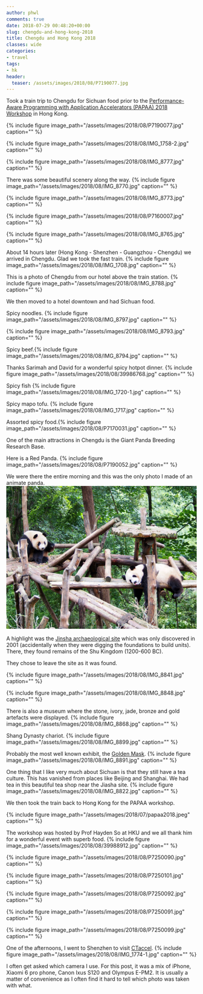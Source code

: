 ```yaml
---
author: phwl
comments: true
date: 2018-07-29 00:48:20+00:00
slug: chengdu-and-hong-kong-2018
title: Chengdu and Hong Kong 2018
classes: wide
categories:
- travel
tags:
- hk
header:
  teaser: /assets/images/2018/08/P7190077.jpg
---
```


Took a train trip to Chengdu for Sichuan food prior to the [Performance-Aware Programming with Application Accelerators (PAPAA) 2018 Workshop](http://cscpapaa.eee.hku.hk/) in Hong Kong.

{% include figure image_path="/assets/images/2018/08/P7190077.jpg" caption="" %}

{% include figure image_path="/assets/images/2018/08/IMG_1758-2.jpg" caption="" %}

<!-- more -->

{% include figure image_path="/assets/images/2018/08/IMG_8777.jpg" caption="" %}

There was some beautiful scenery along the way.
{% include figure image_path="/assets/images/2018/08/IMG_8770.jpg" caption="" %}

{% include figure image_path="/assets/images/2018/08/IMG_8773.jpg" caption="" %}

{% include figure image_path="/assets/images/2018/08/P7160007.jpg" caption="" %}

{% include figure image_path="/assets/images/2018/08/IMG_8765.jpg" caption="" %}

About 14 hours later (Hong Kong - Shenzhen - Guangzhou - Chengdu) we arrived in Chengdu. Glad we took the fast train.
{% include figure image_path="/assets/images/2018/08/IMG_1708.jpg" caption="" %}

This is a photo of Chengdu from our hotel above the train station.
{% include figure image_path="/assets/images/2018/08/IMG_8788.jpg" caption="" %}

We then moved to a hotel downtown and had Sichuan food.

Spicy noodles.
{% include figure image_path="/assets/images/2018/08/IMG_8797.jpg" caption="" %}

{% include figure image_path="/assets/images/2018/08/IMG_8793.jpg" caption="" %}

Spicy beef.{% include figure image_path="/assets/images/2018/08/IMG_8794.jpg" caption="" %}

Thanks Sarimah and David for a wonderful spicy hotpot dinner.
{% include figure image_path="/assets/images/2018/08/39986768.jpg" caption="" %}

Spicy fish
{% include figure image_path="/assets/images/2018/08/IMG_1720-1.jpg" caption="" %}

Spicy mapo tofu.
{% include figure image_path="/assets/images/2018/08/IMG_1717.jpg" caption="" %}

Assorted spicy food.{% include figure image_path="/assets/images/2018/08/P7170031.jpg" caption="" %}

One of the main attractions in Chengdu is the Giant Panda Breeding Research Base.

Here is a Red Panda.
{% include figure image_path="/assets/images/2018/08/P7190052.jpg" caption="" %}

We were there the entire morning and this was the only photo I made of an animate panda.
[
![](/assets/images/2018/08/P7190077.jpg)](/assets/images/2018/08/P7190077.jpg)

A highlight was the [Jinsha archaeological site](https://en.wikipedia.org/wiki/Jinsha_site) which was only discovered in 2001 (accidentally when they were digging the foundations to build units). There, they found remains of the Shu Kingdom (1200-600 BC).

They chose to leave the site as it was found.

{% include figure image_path="/assets/images/2018/08/IMG_8841.jpg" caption="" %}

{% include figure image_path="/assets/images/2018/08/IMG_8848.jpg" caption="" %}

There is also a museum where the stone, ivory, jade, bronze and gold artefacts were displayed.
{% include figure image_path="/assets/images/2018/08/IMG_8868.jpg" caption="" %}

Shang Dynasty chariot.
{% include figure image_path="/assets/images/2018/08/IMG_8899.jpg" caption="" %}

Probably the most well known exhibit, the [Golden Mask](http://www.chinadaily.com.cn/china/2012-05/20/content_15339234.htm).
{% include figure image_path="/assets/images/2018/08/IMG_8891.jpg" caption="" %}

One thing that I like very much about Sichuan is that they still have a tea culture. This has vanished from places like Beijing and Shanghai. We had tea in this beautiful tea shop near the Jiasha site.
{% include figure image_path="/assets/images/2018/08/IMG_8822.jpg" caption="" %}

We then took the train back to Hong Kong for the PAPAA workshop.

{% include figure image_path="/assets/images/2018/07/papaa2018.jpeg" caption="" %}

The workshop was hosted by Prof Hayden So at HKU and we all thank him for a wonderful event with superb food.
{% include figure image_path="/assets/images/2018/08/39988912.jpg" caption="" %}

{% include figure image_path="/assets/images/2018/08/P7250090.jpg" caption="" %}

{% include figure image_path="/assets/images/2018/08/P7250101.jpg" caption="" %}

{% include figure image_path="/assets/images/2018/08/P7250092.jpg" caption="" %}

{% include figure image_path="/assets/images/2018/08/P7250091.jpg" caption="" %}

{% include figure image_path="/assets/images/2018/08/P7250099.jpg" caption="" %}

One of the afternoons, I went to Shenzhen to visit [CTaccel](http://www.ct-accel.com/home-2/).
{% include figure image_path="/assets/images/2018/08/IMG_1774-1.jpg" caption="" %}

I often get asked which camera I use. For this post, it was a mix of iPhone, Xiaomi 6 pro phone, Canon Ixus S120 and Olympus E-PM2. It is usually a matter of convenience as I often find it hard to tell which photo was taken with what.
